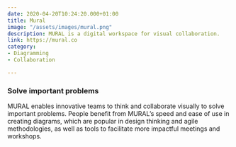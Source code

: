 ```yaml
---
date: 2020-04-20T10:24:20.000+01:00
title: Mural
image: "/assets/images/mural.png"
description: MURAL is a digital workspace for visual collaboration.
link: https://mural.co
category:
- Diagramming
- Collaboration

---
```

### **Solve important problems**

MURAL enables innovative teams to think and collaborate visually to solve important problems. People benefit from MURAL’s speed and ease of use in creating diagrams, which are popular in design thinking and agile methodologies, as well as tools to facilitate more impactful meetings and workshops.